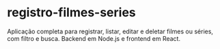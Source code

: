 # registro-filmes-series
Aplicação completa para registrar, listar, editar e deletar filmes ou séries, com filtro e busca. Backend em Node.js e frontend em React. 
